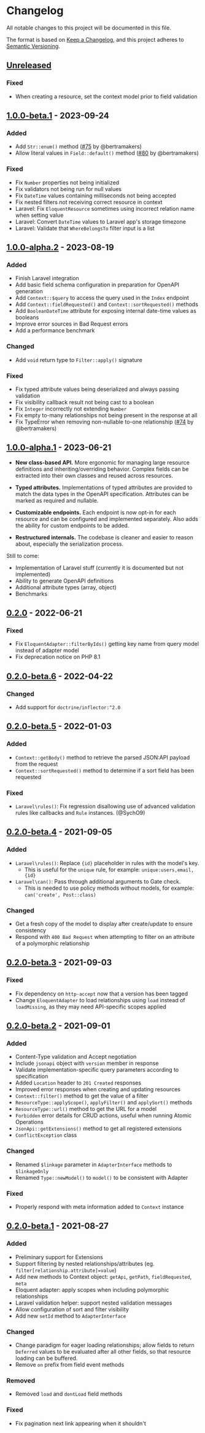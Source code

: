 # Changelog

All notable changes to this project will be documented in this file.

The format is based on [Keep a Changelog](https://keepachangelog.com/en/1.0.0/),
and this project adheres to
[Semantic Versioning](https://semver.org/spec/v2.0.0.html).

## [Unreleased]

### Fixed

-   When creating a resource, set the context model prior to field validation

## [1.0.0-beta.1] - 2023-09-24

### Added

-   Add `Str::enum()` method
    ([#75](https://github.com/tobyzerner/json-api-server/pull/75) by
    @bertramakers)
-   Allow literal values in `Field::default()` method
    ([#80](https://github.com/tobyzerner/json-api-server/pull/80) by
    @bertramakers)

### Fixed

-   Fix `Number` properties not being initialized
-   Fix validators not being run for null values
-   Fix `DateTime` values containing milliseconds not being accepted
-   Fix nested filters not receiving correct resource in context
-   Laravel: Fix `EloquentResource` sometimes using incorrect relation name when
    setting value
-   Laravel: Convert `DateTime` values to Laravel app's storage timezone
-   Laravel: Validate that `WhereBelongsTo` filter input is a list

## [1.0.0-alpha.2] - 2023-08-19

### Added

-   Finish Laravel integration
-   Add basic field schema configuration in preparation for OpenAPI generation
-   Add `Context::$query` to access the query used in the `Index` endpoint
-   Add `Context::fieldRequested()` and `Context::sortRequested()` methods
-   Add `BooleanDateTime` attribute for exposing internal date-time values as
    booleans
-   Improve error sources in Bad Request errors
-   Add a performance benchmark

### Changed

-   Add `void` return type to `Filter::apply()` signature

### Fixed

-   Fix typed attribute values being deserialized and always passing validation
-   Fix visibility callback result not being cast to a boolean
-   Fix `Integer` incorrectly not extending `Number`
-   Fix empty to-many relationships not being present in the response at all
-   Fix TypeError when removing non-nullable to-one relationship
    ([#74](https://github.com/tobyzerner/json-api-server/issues/74) by
    @bertramakers)

## [1.0.0-alpha.1] - 2023-06-21

-   **New class-based API.** More ergonomic for managing large resource
    definitions and inheriting/overriding behavior. Complex fields can be
    extracted into their own classes and reused across resources.

-   **Typed attributes.** Implementations of typed attributes are provided to
    match the data types in the OpenAPI specification. Attributes can be marked
    as required and nullable.

-   **Customizable endpoints.** Each endpoint is now opt-in for each resource
    and can be configured and implemented separately. Also adds the ability for
    custom endpoints to be added.

-   **Restructured internals.** The codebase is cleaner and easier to reason
    about, especially the serialization process.

Still to come:

-   Implementation of Laravel stuff (currently it is documented but not
    implemented)
-   Ability to generate OpenAPI definitions
-   Additional attribute types (array, object)
-   Benchmarks

## [0.2.0] - 2022-06-21

### Fixed

-   Fix `EloquentAdapter::filterByIds()` getting key name from query model
    instead of adapter model
-   Fix deprecation notice on PHP 8.1

## [0.2.0-beta.6] - 2022-04-22

### Changed

-   Add support for `doctrine/inflector:^2.0`

## [0.2.0-beta.5] - 2022-01-03

### Added

-   `Context::getBody()` method to retrieve the parsed JSON:API payload from the
    request
-   `Context::sortRequested()` method to determine if a sort field has been
    requested

### Fixed

-   `Laravel\rules()`: Fix regression disallowing use of advanced validation
    rules like callbacks and `Rule` instances. (@SychO9)

## [0.2.0-beta.4] - 2021-09-05

### Added

-   `Laravel\rules()`: Replace `{id}` placeholder in rules with the model's key.
    -   This is useful for the `unique` rule, for example:
        `unique:users,email,{id}`
-   `Laravel\can()`: Pass through additional arguments to Gate check.
    -   This is needed to use policy methods without models, for example:
        `can('create', Post::class)`

### Changed

-   Get a fresh copy of the model to display after create/update to ensure
    consistency
-   Respond with `400 Bad Request` when attempting to filter on an attribute of
    a polymorphic relationship

## [0.2.0-beta.3] - 2021-09-03

### Fixed

-   Fix dependency on `http-accept` now that a version has been tagged
-   Change `EloquentAdapter` to load relationships using `load` instead of
    `loadMissing`, as they may need API-specific scopes applied

## [0.2.0-beta.2] - 2021-09-01

### Added

-   Content-Type validation and Accept negotiation
-   Include `jsonapi` object with `version` member in response
-   Validate implementation-specific query parameters according to specification
-   Added `Location` header to `201 Created` responses
-   Improved error responses when creating and updating resources
-   `Context::filter()` method to get the value of a filter
-   `ResourceType::applyScope()`, `applyFilter()` and `applySort()` methods
-   `ResourceType::url()` method to get the URL for a model
-   `Forbidden` error details for CRUD actions, useful when running Atomic
    Operations
-   `JsonApi::getExtensions()` method to get all registered extensions
-   `ConflictException` class

### Changed

-   Renamed `$linkage` parameter in `AdapterInterface` methods to `$linkageOnly`
-   Renamed `Type::newModel()` to `model()` to be consistent with Adapter

### Fixed

-   Properly respond with meta information added to `Context` instance

## [0.2.0-beta.1] - 2021-08-27

### Added

-   Preliminary support for Extensions
-   Support filtering by nested relationships/attributes (eg.
    `filter[relationship.attribute]=value`)
-   Add new methods to Context object: `getApi`, `getPath`, `fieldRequested`,
    `meta`
-   Eloquent adapter: apply scopes when including polymorphic relationships
-   Laravel validation helper: support nested validation messages
-   Allow configuration of sort and filter visibility
-   Add new `setId` method to `AdapterInterface`

### Changed

-   Change paradigm for eager loading relationships; allow fields to return
    `Deferred` values to be evaluated after all other fields, so that resource
    loading can be buffered.
-   Remove `on` prefix from field event methods

### Removed

-   Removed `load` and `dontLoad` field methods

### Fixed

-   Fix pagination next link appearing when it shouldn't

[1.0.0-beta.1]:
    https://github.com/tobyzerner/json-api-server/compare/v1.0.0-alpha.2...v1.0.0-beta.1
[1.0.0-alpha.2]:
    https://github.com/tobyzerner/json-api-server/compare/v1.0.0-alpha.1...v1.0.0-alpha.2
[1.0.0-alpha.1]:
    https://github.com/tobyzerner/json-api-server/compare/v0.2.0...v1.0.0-alpha.1
[0.2.0]:
    https://github.com/tobyzerner/json-api-server/compare/v0.2.0...v0.2.0-beta.6
[0.2.0-beta.6]:
    https://github.com/tobyzerner/json-api-server/compare/v0.2.0-beta.6...v0.2.0-beta.5
[0.2.0-beta.5]:
    https://github.com/tobyzerner/json-api-server/compare/v0.2.0-beta.5...v0.2.0-beta.4
[0.2.0-beta.4]:
    https://github.com/tobyzerner/json-api-server/compare/v0.2.0-beta.4...v0.2.0-beta.3
[0.2.0-beta.3]:
    https://github.com/tobyzerner/json-api-server/compare/v0.2.0-beta.3...v0.2.0-beta.2
[0.2.0-beta.2]:
    https://github.com/tobyzerner/json-api-server/compare/v0.2.0-beta.2...v0.2.0-beta.1
[0.2.0-beta.1]:
    https://github.com/tobyzerner/json-api-server/compare/v0.2.0-beta.1...v0.1.0-beta.1
[unreleased]:
    https://github.com/tobyzerner/json-api-server/compare/v1.0.0-alpha.2...HEAD
[unreleased]:
    https://github.com/tobyzerner/json-api-server/compare/v1.0.0-beta.1...HEAD
